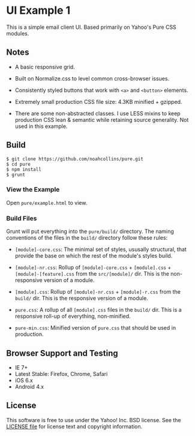 UI Example 1
====

This is a simple email client UI. Based primarily on Yahoo's Pure CSS modules.


Notes
--------

* A basic responsive grid.

* Built on Normalize.css to level common cross-browser issues.

* Consistently styled buttons that work with `<a>` and `<button>` elements.

* Extremely small production CSS file size: 4.3KB minified + gzipped.

* There are some non-abstracted classes. I use LESS mixins to keep production CSS lean & semantic while retaining source generality. Not used in this example.


Build
-----------------

```shell
$ git clone https://github.com/noahcollins/pure.git
$ cd pure
$ npm install
$ grunt
```

### View the Example

Open `pure/example.html` to view.

### Build Files

Grunt will put everything into the `pure/build/` directory. The naming
conventions of the files in the `build/` directory follow these rules:

* `[module]-core.css`: The minimal set of styles, ususally structural, that
  provide the base on which the rest of the module's styles build.

* `[module]-nr.css`: Rollup of `[module]-core.css` + `[module].css` +
  `[module]-[feature].css` from the `src/[module]/` dir. This is the
  non-responsive version of a module.

* `[module].css`: Rollup of `[module]-nr.css` + `[module]-r.css` from the
  `build/` dir. This is the responsive version of a module.

* `pure.css`: A rollup of all `[module].css` files in the `build/` dir. This is
  a responsive roll-up of everything, non-minified.

* `pure-min.css`: Minified version of `pure.css` that should be used in
  production.


Browser Support and Testing
---------------------------

* IE 7+
* Latest Stable: Firefox, Chrome, Safari
* iOS 6.x
* Android 4.x


License
-------

This software is free to use under the Yahoo! Inc. BSD license.
See the [LICENSE file][] for license text and copyright information.


[LICENSE file]: https://github.com/yui/pure/blob/master/LICENSE.md
